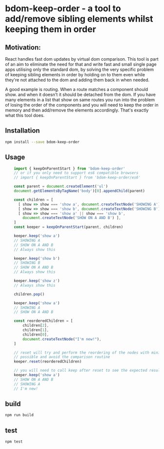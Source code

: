 # bdom-keep-order - a tool to add/remove sibling elements whilst keeping them in order

## Motivation:
React handles fast dom updates by virtual dom comparison. This tool is part of an aim to eliminate the need for that and write fast and small single page apps utilising only the standard dom, by solving the very specific problem of keeping sibling elements in order by holding on to them even while they're not attached to the dom and adding them back in when needed. 

A good example is routing. When a route matches a component should show. and when it doesn't it should be detached from the dom. If you have many elements in a list that show on same routes you run into the problem of losing the order of the components and you will need to keep the order in memory and then add/remove the elements accordingly. That's exactly what this tool does.

## Installation
```bash
npm install --save bdom-keep-order
```

## Usage
```js
    import { keepOnParentStart } from 'bdom-keep-order'
    // or if you only need to support es6 compatible browsers
    // import { keepOnParentStart } from 'bdom-keep-order/es6'  

    const parent = document.createElement('ul')
    document.getElementsByTagName('body')[0].appendChild(parent)

    const children = [
      [ show => show === 'show a', document.createTextNode('SHOWING A') ],
      [ show => show === 'show b', document.createTextNode('SHOWING B') ],
      [ show => show === 'show a' || show === 'show b', 
        document.createTextNode('SHOW ON A AND B') ],
    ]
    const keeper = keepOnParentStart(parent, children)

    keeper.keep('show a')
    // SHOWING A
    // SHOW ON A AND B
    // Always show this

    keeper.keep('show b')
    // SHOWING B
    // SHOW ON A AND B
    // Always show this

    keeper.keep('show z')
    // Always show this

    children.pop()

    keeper.keep('show a')
    // SHOWING A
    // SHOW ON A AND B

    const reorderedChildren = [
        children[2],
        children[1],
        children[0],
        document.createTextNode("I'm new!"),
    ]

    // reset will try and perform the reordering of the nodes with minimal dom // edits, but it's alwasy better to reorder the original list manually if 
    // possible and avoid the comparison routine
    keeper.reset(reorderedChildren)

    // you will need to call keep after reset to see the expected result
    keeper.keep('show a')
    // SHOW ON A AND B
    // SHOWING A
    // I'm new!
```

## build
```bash
npm run build
```

## test
```js
npm test
```